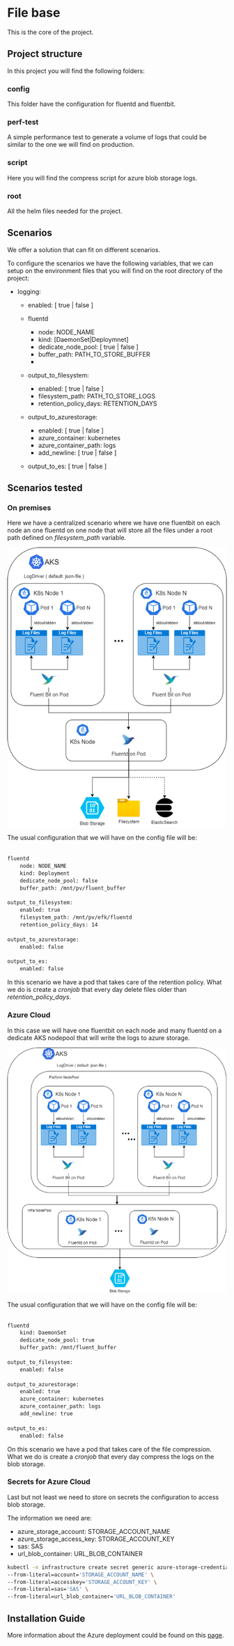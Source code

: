 # File base

This is the core of the project.

## Project structure 

In this project you will find the following folders:

### config

This folder have the configuration for fluentd and fluentbit.

### perf-test

A simple performance test to generate a volume of logs that could be similar to the one we will find on production.

### script

Here you will find the compress script for azure blob storage logs.

### root

All the helm files needed for the project.


## Scenarios

We offer a solution that can fit on different scenarios.

To configure the scenarios we have the following variables, that we can setup on the environment files that you will find on the root directory of the project:

* logging:
  * enabled: [ true | false ]
  * fluentd
    * node: NODE_NAME
    * kind: [DaemonSet|Deploymnet]
    * dedicate_node_pool:  [ true | false ]
    * buffer_path: PATH_TO_STORE_BUFFER
    * 
  * output_to_filesystem: 
    * enabled: [ true | false ]
    * filesystem_path: PATH_TO_STORE_LOGS
    * retention_policy_days: RETENTION_DAYS
  * output_to_azurestorage: 
    * enabled: [ true | false ]
    * azure_container: kubernetes
    * azure_container_path: logs
    * add_newline: [ true | false ]

  * output_to_es: [ true | false ]

## Scenarios tested
### On premises

Here we have a centralized scenario where we have one fluentbit on each node an one fluentd on one node that will store all the files under a root path defined on *filesystem_path* variable.

![Centralized Solution](../common/images/CentralizedSolution.png)

The usual configuration that we will have on the config file will be:

```bash

fluentd
    node: NODE_NAME
    kind: Deployment
    dedicate_node_pool: false
    buffer_path: /mnt/pv/fluent_buffer

output_to_filesystem: 
    enabled: true
    filesystem_path: /mnt/pv/efk/fluentd
    retention_policy_days: 14

output_to_azurestorage: 
    enabled: false

output_to_es: 
    enabled: false
```

In this scenario we have a pod that takes care of the retention policy. What we do is create a *cronjob* that every day delete files older than *retention_policy_days*.
### Azure Cloud

In this case we will have one fluentbit on each node and many fluentd on a dedicate AKS nodepool that will write the logs to azure storage.

![Centralized Azure](../common/images/CentralizedAzure.png)

 The usual configuration that we will have on the config file will be:

```bash

fluentd
    kind: DaemonSet
    dedicate_node_pool: true 
    buffer_path: /mnt/fluent_buffer

output_to_filesystem: 
    enabled: false

output_to_azurestorage: 
    enabled: true
    azure_container: kubernetes
    azure_container_path: logs
    add_newline: true

output_to_es: 
    enabled: false
```

On this scenario we have a pod that takes care of the file compression. What we do is create a *cronjob* that every day compress the logs on the blob storage.

### Secrets for Azure Cloud

Last but not least we need to store on secrets the configuration to access blob storage.

The information we need are:

* azure_storage_account: STORAGE_ACCOUNT_NAME
* azure_storage_access_key: STORAGE_ACCOUNT_KEY
* sas: SAS
* url_blob_container: URL_BLOB_CONTAINER


```bash
kubectl -n infrastructure create secret generic azure-storage-credentials \
--from-literal=account='STORAGE_ACCOUNT_NAME' \
--from-literal=accesskey='STORAGE_ACCOUNT_KEY' \
--from-literal=sas='SAS' \
--from-literal=url_blob_container='URL_BLOB_CONTAINER'
```

## Installation Guide

More information about the Azure deployment could be found on this [page](https://confluence.int.zone/display/PLATFORM/Recommended+CnC+migration+preparation+for+the+Azure+AKS+infrastructure#RecommendedCnCmigrationpreparationfortheAzureAKSinfrastructure-FilebaseLogging).